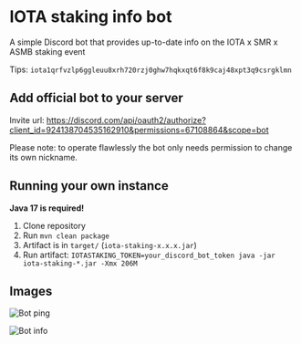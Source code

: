 # IOTA staking info bot

A simple Discord bot that provides up-to-date info on the IOTA x SMR x ASMB staking event

Tips: `iota1qrfvzlp6ggleuu8xrh720rzj0ghw7hqkxqt6f8k9caj48xpt3q9csrgklmn`

## Add official bot to your server

Invite url: https://discord.com/api/oauth2/authorize?client_id=924138704535162910&permissions=67108864&scope=bot

Please note: to operate flawlessly the bot only needs permission to change its own nickname.

## Running your own instance

**Java 17 is required!**

1. Clone repository
2. Run `mvn clean package`
3. Artifact is in `target/` (`iota-staking-x.x.x.jar`)
4. Run artifact: `IOTASTAKING_TOKEN=your_discord_bot_token java -jar iota-staking-*.jar -Xmx 206M`

## Images

![Bot ping](https://i.imgur.com/fsc1LTW.png)

![Bot info](https://i.imgur.com/yQwoqYU.png)